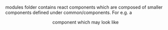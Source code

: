 modules folder contains react components which are composed of smaller components defined under common/components. For e.g. a <Header /> component which may look like
